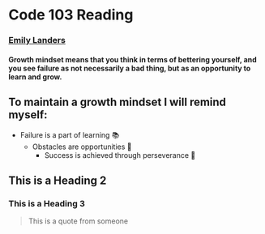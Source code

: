 # Code 103 Reading
### [Emily Landers](github.com/emily-landers)
#### **Growth mindset means that you think in terms of bettering yourself, and you see failure as not necessarily a bad thing, but as an opportunity to learn and grow.**
## To maintain a growth mindset I will remind myself: 
- Failure is a part of learning 📚
  - Obstacles are opportunities 🌟
    - Success is achieved through perseverance 💪
## This is a Heading 2
### This is a Heading 3
> This is a quote from someone
